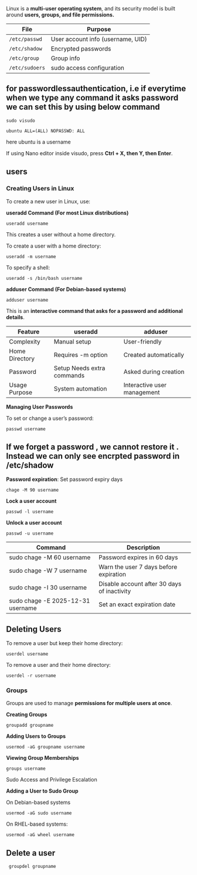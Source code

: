 Linux is a **multi-user operating system**, and its security model is built around **users, groups, and file permissions.**

| File           | Purpose                           |
| -------------- | --------------------------------- |
| `/etc/passwd`  | User account info (username, UID) |
| `/etc/shadow`  | Encrypted passwords               |
| `/etc/group`   | Group info                        |
| `/etc/sudoers` | sudo access configuration         |


## for **passwordlessauthentication**, i.e if everytime when we type any command it asks password we can set this by using below command

```
sudo visudo
```
```
ubuntu ALL=(ALL) NOPASSWD: ALL  
```

here ubuntu is a username

If using Nano editor inside visudo, press **Ctrl + X, then Y, then Enter**.


## users

### **Creating Users in Linux**

To create a new user in Linux, use:

**useradd Command (For most Linux distributions)**

`useradd username`

This creates a user without a home directory.

To create a user with a home directory:

`useradd -m username`

To specify a shell:

`useradd -s /bin/bash username`


**adduser Command (For Debian-based systems)**

`adduser username`

This is an **interactive command that asks for a password and additional details**.

|Feature|	useradd	|adduser|
|-----|--------------|-------|
|Complexity|	Manual setup|	User-friendly|
|Home Directory|	Requires -m option|	Created automatically|
|Password| Setup	Needs extra commands|	Asked during creation|
|Usage Purpose|	System automation	|Interactive user management|


**Managing User Passwords**

To set or change a user’s password:

```
passwd username
```
## If we forget a password , we cannot restore it . Instead we can only see encrpted password in /etc/shadow

**Password expiration**: Set password expiry days
```
chage -M 90 username
```

**Lock a user account**
```
passwd -l username
```
**Unlock a user account**
```
passwd -u username
```


|Command	|Description|
|---------|----------|
|sudo chage -M 60 username|	Password expires in 60 days|
|sudo chage -W 7 username|	Warn the user 7 days before expiration|
|sudo chage -I 30 username|	Disable account after 30 days of inactivity|
|sudo chage -E 2025-12-31 username|	Set an exact expiration date|


## **Deleting Users**

To remove a user but keep their home directory:

```
userdel username
```

To remove a user and their home directory:

```
userdel -r username
```

### Groups
Groups are used to manage **permissions for multiple users at once**.

**Creating Groups**
```
groupadd groupname
```

**Adding Users to Groups**

```
usermod -aG groupname username
```

**Viewing Group Memberships**

```
groups username
```


Sudo Access and Privilege Escalation

**Adding a User to Sudo Group**

  On Debian-based systems
  
```
usermod -aG sudo username
```

On RHEL-based systems:

```
usermod -aG wheel username
```


## Delete a user

```
 groupdel groupname
```




